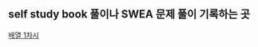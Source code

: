 ## self study book 풀이나 SWEA 문제 풀이 기록하는 곳
[배열 1차시](https://github.com/rosmontisu/SW_expert_academy/tree/main/self_study_book_1)


